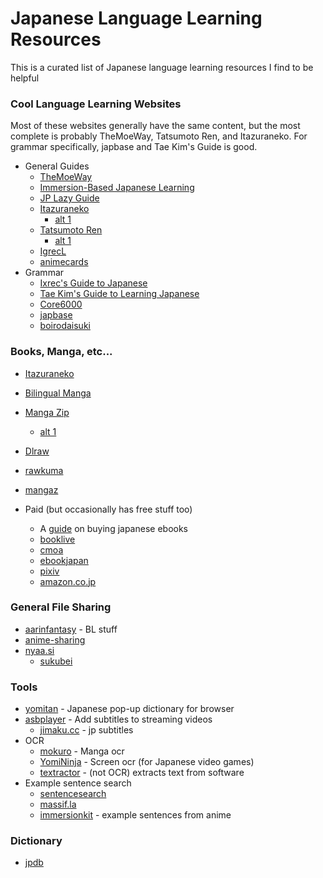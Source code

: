# Japanese Language Learning Resources

This is a curated list of Japanese language learning resources I find to be helpful

### Cool Language Learning Websites

Most of these websites generally have the same content, but the most complete is probably TheMoeWay, Tatsumoto Ren, and Itazuraneko. For grammar specifically, japbase and Tae Kim's Guide is good.

- General Guides
    - [TheMoeWay](https://learnjapanese.moe)
    - [Immersion-Based Japanese Learning](https://donkuri.github.io/learn-japanese/)
    - [JP Lazy Guide](https://xelieu.github.io/jp-lazy-guide/)
    - [Itazuraneko](https://gohoneko.neocities.org)
        - [alt 1](https://djtguide.github.io/learn/learnmain.html)
    - [Tatsumoto Ren](https://tatsumoto-ren.github.io/blog/index.html)
        - [alt 1](https://tatsumoto.neocities.org/blog/)
    - [IgrecL](https://github.com/IgrecL/japanese)
    - [animecards](https://animecards.site)
- Grammar
    - [Ixrec's Guide to Japanese](https://ixrec.neocities.org)
    - [Tae Kim's Guide to Learning Japanese](https://guidetojapanese.org/learn/)
    - [Core6000](https://core6000.neocities.org)
    - [japbase](https://japbase.neocities.org/full_night)
    - [boirodaisuki](https://boirodaisuki.neocities.org/dark)

### Books, Manga, etc...

- [Itazuraneko](https://itazuraneko.org/index.html)
- [Bilingual Manga](https://bilingualmanga.org)
- [Manga Zip](https://manga-zip.is/post)
    - [alt 1](https://manga-zip.info/home.i1/)
- [Dlraw](https://dlraw.to/raw/)
- [rawkuma](https://rawkuma.com)
- [mangaz](https://www.mangaz.com)

- Paid (but occasionally has free stuff too)
    - A [guide](https://www.tofugu.com/japanese/how-to-buy-japanese-ebooks/) on buying japanese ebooks
    - [booklive](https://booklive.jp)
    - [cmoa](https://www.cmoa.jp)
    - [ebookjapan](https://ebookjapan.yahoo.co.jp)
    - [pixiv](https://comic.pixiv.net)
    - [amazon.co.jp](https://www.amazon.co.jp/-/en/本-書籍-通販/b/?ie=UTF8&node=465392&ref_=nav_cs_books)

### General File Sharing

- [aarinfantasy](https://aarinfantasy.com/forum/forum.php) - BL stuff
- [anime-sharing](https://www.anime-sharing.com)
- [nyaa.si](https://nyaa.si/?f=0&c=1_2&q)
    - [sukubei](https://sukebei.nyaa.si/rules)

### Tools

- [yomitan](https://github.com/themoeway/yomitan) - Japanese pop-up dictionary for browser
- [asbplayer](https://github.com/killergerbah/asbplayer) - Add subtitles to streaming videos
    - [jimaku.cc](https://jimaku.cc) - jp subtitles
- OCR
    - [mokuro](https://github.com/kha-white/mokuro) - Manga ocr
    - [YomiNinja](https://github.com/matt-m-o/YomiNinja) - Screen ocr (for Japanese video games)
    - [textractor](https://github.com/Artikash/Textractor) - (not OCR) extracts text from software
- Example sentence search
    - [sentencesearch](https://sentencesearch.neocities.org)
    - [massif.la](https://massif.la/ja)
    - [immersionkit](https://www.immersionkit.com) - example sentences from anime

### Dictionary

- [jpdb](https://jpdb.io)
